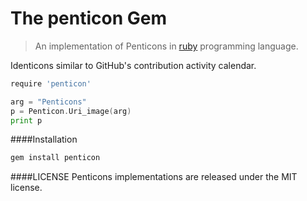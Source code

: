 The penticon Gem
============
> An implementation of Penticons in [ruby](https://www.ruby-lang.org/en/) programming language.

Identicons similar to GitHub's contribution activity calendar.


```go
require 'penticon'

arg = "Penticons"
p = Penticon.Uri_image(arg)
print p
```

####Installation
```go
gem install penticon
```


####LICENSE
Penticons implementations are released under the MIT license.